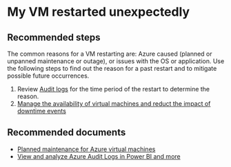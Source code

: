 <properties
	pageTitle="My VM restarted unexpectedly"
	description="My VM restarted unexpectedly"
	service="microsoft.compute"
	resource="virtualmachines"
	authors="ScottAzure"
	displayOrder="8"
	selfHelpType="resource"
	supportTopicIds="32411816,32602160,32593740"
	resourceTags="windows, linux, windowsSQL, redhat, Ubuntu"
	productPesIds="14749,15797,15571,16470,16454,16342,14745"
	cloudEnvironments="public"
/>

# My VM restarted unexpectedly

## **Recommended steps**
The common reasons for a VM restarting are: Azure caused (planned or unpanned maintenance or outage), or issues with the OS or application. Use the following steps to find out the reason for a past restart and to mitigate possible future occurrences.

1. Review [Audit logs](data-blade:Microsoft_Azure_Insights.AzureDiagnosticsBladeWithParameter) for the time period of the restart to determine the reason.<br>
2. [Manage the availability of virtual machines and reduct the impact of downtime events](https://docs.azure.cn/virtual-machines/windows/manage-availability/)<br>

## **Recommended documents**

* [Planned maintenance for Azure virtual machines](https://docs.azure.cn/virtual-machines/linux/planned-maintenance/) <br>
* [View and analyze Azure Audit Logs in Power BI and more](https://azure.microsoft.com/blog/analyze-azure-audit-logs-in-powerbi-more/)
